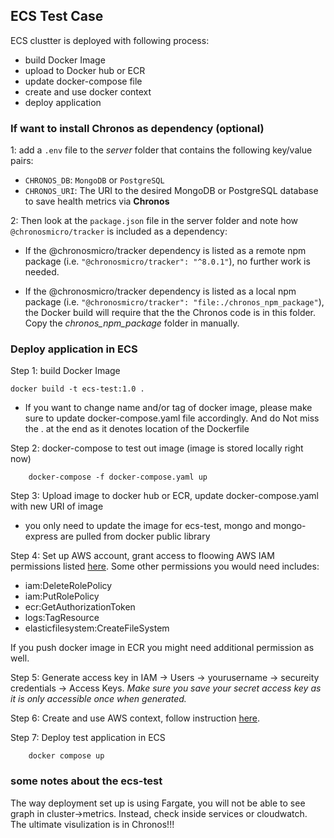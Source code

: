 ## ECS Test Case

ECS clustter is deployed with following process:
- build Docker Image 
- upload to Docker hub or ECR 
- update docker-compose file
- create and use docker context
- deploy application

### If want to install Chronos as dependency (optional)

1: add a `.env` file to the *server* folder that contains the following key/value pairs:
- `CHRONOS_DB`: `MongoDB` or `PostgreSQL`
- `CHRONOS_URI`: The URI to the desired MongoDB or PostgreSQL database to save health metrics via **Chronos**

2: Then look at the `package.json` file in the server folder and note how `@chronosmicro/tracker` is included as a dependency:
- If the @chronosmicro/tracker dependency is listed as a remote npm package (i.e. `"@chronosmicro/tracker": "^8.0.1"`), no further work is needed.

- If the @chronosmicro/tracker dependency is listed as a local npm package (i.e. `"@chronosmicro/tracker": "file:./chronos_npm_package"`), the Docker build will require that the the Chronos code is in this folder. Copy the _chronos_npm_package_ folder in manually.

### Deploy application in ECS

Step 1: build Docker Image 
```
docker build -t ecs-test:1.0 .
```
* If you want to change name and/or tag of docker image, please make sure to update docker-compose.yaml file accordingly. And do Not miss the . at the end as it denotes location of the Dockerfile
    
Step 2: docker-compose to test out image (image is stored locally right now)
``` 
    docker-compose -f docker-compose.yaml up
```
Step 3: Upload image to docker hub or ECR, update docker-compose.yaml with new URI of image
- you only need to update the image for ecs-test, mongo and mongo-express are pulled from docker public library
    
Step 4: Set up AWS account, grant access to floowing AWS IAM permissions listed [here](https://docs.docker.com/cloud/ecs-integration/#requirements). Some other permissions you would need includes:
* iam:DeleteRolePolicy
* iam:PutRolePolicy
* ecr:GetAuthorizationToken
* logs:TagResource
* elasticfilesystem:CreateFileSystem

If you push docker image in ECR you might need additional permission as well.   

Step 5: Generate access key in IAM -> Users -> yourusername -> secureity credentials -> Access Keys. _Make sure you save your secret access key as it is only accessible once when generated._

Step 6: Create and use AWS context, follow instruction [here](https://docs.docker.com/cloud/ecs-integration/#requirements). 

Step 7: Deploy test application in ECS
```
    docker compose up
```
### some notes about the ecs-test

The way deployment set up is using Fargate, you will not be able to see graph in cluster->metrics. Instead, check inside services or cloudwatch. The ultimate visulization is in Chronos!!!